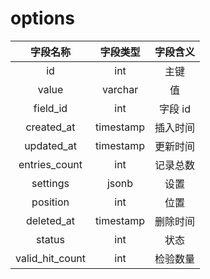 # options

| 字段名称 | 字段类型 | 字段含义 |
| :-----: | :-----: | :-----: 
| id | int | 主键 |
| value | varchar | 值 |
| field_id | int | 字段 id |
| created_at | timestamp | 插入时间 |
| updated_at | timestamp | 更新时间 |
| entries_count | int | 记录总数 |
| settings | jsonb | 设置 |
| position | int | 位置 |
| deleted_at | timestamp | 删除时间 |
| status | int | 状态 |
| valid_hit_count | int | 检验数量 |

